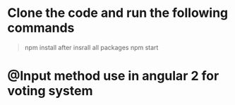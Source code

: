 # Clone the code and run the following commands 

> npm install
after insrall all packages 
> npm start 

# @Input method use in angular 2 for voting system
